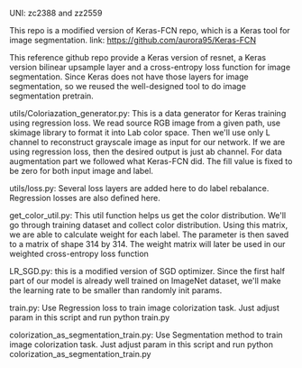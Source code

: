 UNI: zc2388 and zz2559

This repo is a modified version of Keras-FCN repo, which is a Keras tool for image segmentation. link: https://github.com/aurora95/Keras-FCN

This reference github repo provide a Keras version of resnet, a Keras version bilinear upsample layer and a cross-entropy loss function for image segmentation. Since Keras does not have those layers for image segmentation, so we reused the well-designed tool to do image segmentation pretrain.

utils/Coloriazation_generator.py: This is a data generator for Keras training using regression loss. We read source RGB image from a given path, use skimage library to format it into Lab color space. Then we'll use only L channel to reconstruct grayscale image as input for our network. If we are using regression loss, then the desired output is just ab channel. For data augmentation part we followed what Keras-FCN did. The fill value is fixed to be zero for both input image and label.

utils/loss.py: Several loss layers are added here to do label rebalance. Regression losses are also defined here.

get_color_util.py: This util function helps us get the color distribution. We'll go through training dataset and collect color distribution. Using this matrix, we are able to calculate weight for each label. The parameter is then saved to a matrix of shape 314 by 314. The weight matrix will later be used in our weighted cross-entropy loss function

LR_SGD.py: this is a modified version of SGD optimizer. Since the first half part of our model is already well trained on ImageNet dataset, we'll make the learning rate to be smaller than randomly init params.

train.py: Use Regression loss to train image colorization task. Just adjust param in this script and run python train.py

colorization_as_segmentation_train.py: Use Segmentation method to train image colorization task. Just adjust param in this script and run python colorization_as_segmentation_train.py

